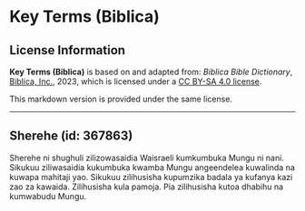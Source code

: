 # Key Terms (Biblica)

## License Information

**Key Terms (Biblica)** is based on and adapted from: _Biblica Bible Dictionary_, [Biblica, Inc.](https://www.biblica.com/), 2023, which is licensed under a [CC BY-SA 4.0 license](https://creativecommons.org/licenses/by-sa/4.0/legalcode.en).

This markdown version is provided under the same license.



--------------------------------

## Sherehe (id: 367863)

Sherehe ni shughuli zilizowasaidia Waisraeli kumkumbuka Mungu ni nani. Sikukuu ziliwasaidia kukumbuka kwamba Mungu angeendelea kuwalinda na kuwapa mahitaji yao. Sikukuu zilihusisha kupumzika badala ya kufanya kazi zao za kawaida. Zilihusisha kula pamoja. Pia zilihusisha kutoa dhabihu na kumwabudu Mungu.


